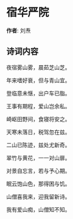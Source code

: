 # 宿华严院

**作者**: 刘焘

## 诗词内容

夜宿雾山雾，晨茹芝山芝。

年来嗜好衰，但与青山宜。

登临意未惬，出户车已脂。

王事有期程，爱山岂余私。

崎岖田野间，食寝将安之。

天寒未落日，税驾忽在兹。

二山已陈迹，兹处尤新奇。

翠竹与黄花，一一对山扉。

对景自忘言，若与予心期。

眠云饱山色，那得困与饥。

山僧喜我来，迎我留新诗。

我有爱山痴，山僧知不知。

